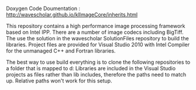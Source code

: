Doxygen Code Doumentation :  http://wavescholar.github.io/klImageCore/inherits.html

This repository contains a high performance image processing framework based on Intel IPP.  There are a number of image codecs including BigTiff.  The use the solution in the wavescholar SolutionFiles repository to build the libraries. Project files are provided for Visual Studio 2010 with Intel Compiler for the unmanaged C++ and Fortran libraries. 

The best way to use build everything is to clone the following repositories to a folder that is mapped to d:  Libraries are included in the Visual Studio projects as files rather than lib includes,  therefore the paths need to match up.  Relative paths won't work for this setup.  

  

  
